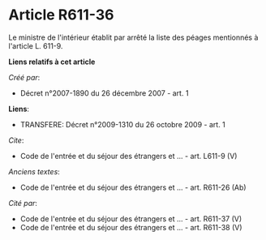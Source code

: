 # Article R611-36

Le ministre de l'intérieur établit par arrêté la liste des péages mentionnés à l'article L. 611-9.

**Liens relatifs à cet article**

_Créé par_:

  - Décret n°2007-1890 du 26 décembre 2007 - art. 1

**Liens**:

  - TRANSFERE: Décret n°2009-1310 du 26 octobre 2009 - art. 1

_Cite_:

  - Code de l'entrée et du séjour des étrangers et ... - art. L611-9 (V)

_Anciens textes_:

  - Code de l'entrée et du séjour des étrangers et ... - art. R611-26 (Ab)

_Cité par_:

  - Code de l'entrée et du séjour des étrangers et ... - art. R611-37 (V)
  - Code de l'entrée et du séjour des étrangers et ... - art. R611-38 (V)
